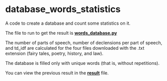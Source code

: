 # database_words_statistics

A code to create a database and count some statistics on it.

The file to run to get the result is [**words_database.py**](https://github.com/botvyns/database_words-statistics-/blob/main/words_database.py)

The number of parts of speech, number of declensions per part of speech, and td_idf are calculated for the four files downloaded with the .txt extension (fairy tales, poetry, history, and law).

The database is filled only with unique words (that is, without repetitions).

You can view the previous result in the [**result**](https://github.com/botvyns/database_words-statistics-/blob/main/result) file.
